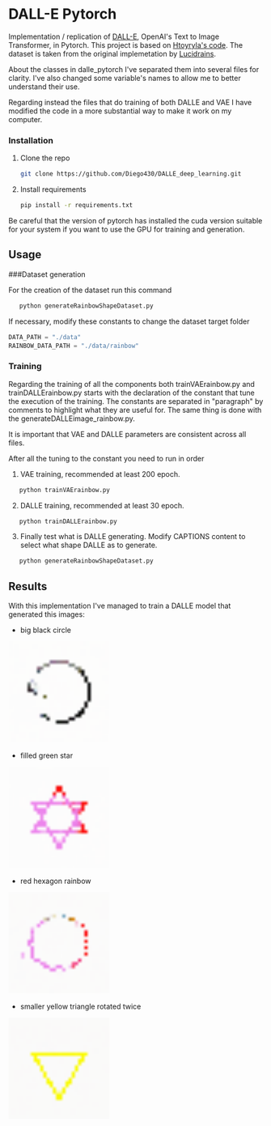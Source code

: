 # DALL-E Pytorch

Implementation / replication of <a href="https://openai.com/blog/dall-e/">DALL-E</a>, OpenAI's Text to Image Transformer, in Pytorch.
This project is based on <a href="https://github.com/htoyryla/DALLE-pytorch">Htoyryla's code</a>.
The dataset is taken from the original implemetation by <a href="https://github.com/lucidrains/dalle-pytorch">Lucidrains</a>.

About the classes in dalle_pytorch I've separated them into several files for clarity.
I've also changed some variable's names to allow me to better understand their use.

Regarding instead the files that do training of both DALLE and VAE 
I have modified the code in a more substantial way to make it work on my computer.

### Installation

1. Clone the repo
   ```sh
   git clone https://github.com/Diego430/DALLE_deep_learning.git
   ```
2. Install requirements
   ```sh
   pip install -r requirements.txt
   ```

Be careful that the version of pytorch has installed the cuda version
suitable for your system if you want to use the GPU for training and generation.

## Usage

###Dataset generation

For the creation of the dataset run this command
```sh
   python generateRainbowShapeDataset.py
```

If necessary, modify these constants to change the dataset target folder

```python
DATA_PATH = "./data" 
RAINBOW_DATA_PATH = "./data/rainbow"
```

### Training

Regarding the training of all the components both trainVAErainbow.py and trainDALLErainbow.py 
starts with the declaration of the constant that tune the execution of the training.
The constants are separated in "paragraph" by comments to highlight what they are useful for.
The same thing is done with the generateDALLEimage_rainbow.py.

It is important that VAE and DALLE parameters are consistent across all files.

After all the tuning to the constant you need to run in order
1. VAE training, recommended at least 200 epoch.
```sh
   python trainVAErainbow.py
```

2. DALLE training, recommended at least 30 epoch.
```sh
   python trainDALLErainbow.py
```

3. Finally test what is DALLE generating.
Modify CAPTIONS content to select what shape DALLE as to generate. 
```sh
   python generateRainbowShapeDataset.py
```

## Results

With this implementation I've managed to train a DALLE model that generated this images:

* big black circle
  
<img src="./generated_images/big_black_circle_rainbow_v3dalle_.png" width=200 title="big black circle"></img>
* filled green star
  
<img src="./generated_images/filled_green_star_rainbow_v3dalle_.png" width=200 title="filled green star"></img>
* red hexagon rainbow

<img src="./generated_images/red_hexagon_rainbow_v3dalle_.png" width=200 title="red hexagon rainbow"></img>
* smaller yellow triangle rotated twice
  
<img src="./generated_images/smaller_yellow_triangle_rotated_twice_rainbow_v3dalle_.png" width=200 title="smaller yellow triangle rotated twice"></img>
